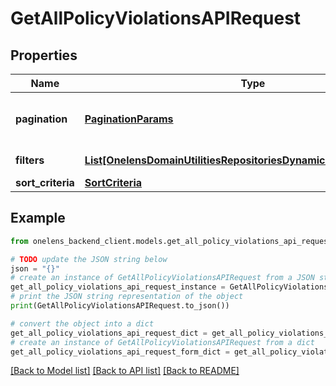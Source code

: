 # GetAllPolicyViolationsAPIRequest


## Properties

Name | Type | Description | Notes
------------ | ------------- | ------------- | -------------
**pagination** | [**PaginationParams**](PaginationParams.md) | Pagination parameters for the request. | [optional] 
**filters** | [**List[OnelensDomainUtilitiesRepositoriesDynamicFiltersFilterCriteria]**](OnelensDomainUtilitiesRepositoriesDynamicFiltersFilterCriteria.md) | Filters to be applied | 
**sort_criteria** | [**SortCriteria**](SortCriteria.md) |  | [optional] 

## Example

```python
from onelens_backend_client.models.get_all_policy_violations_api_request import GetAllPolicyViolationsAPIRequest

# TODO update the JSON string below
json = "{}"
# create an instance of GetAllPolicyViolationsAPIRequest from a JSON string
get_all_policy_violations_api_request_instance = GetAllPolicyViolationsAPIRequest.from_json(json)
# print the JSON string representation of the object
print(GetAllPolicyViolationsAPIRequest.to_json())

# convert the object into a dict
get_all_policy_violations_api_request_dict = get_all_policy_violations_api_request_instance.to_dict()
# create an instance of GetAllPolicyViolationsAPIRequest from a dict
get_all_policy_violations_api_request_form_dict = get_all_policy_violations_api_request.from_dict(get_all_policy_violations_api_request_dict)
```
[[Back to Model list]](../README.md#documentation-for-models) [[Back to API list]](../README.md#documentation-for-api-endpoints) [[Back to README]](../README.md)



